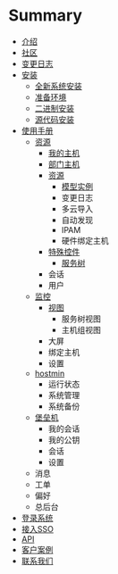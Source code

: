 # Summary

* [介绍](README.md)
* [社区](she-qu.md)
* [变更日志](changelog.md)
* [安装](er-jin-zhi-an-zhuang.md)
  * [全新系统安装](er-jin-zhi-an-zhuang/quan-xin-xi-tong-an-zhuang.md)
  * [准备环境](er-jin-zhi-an-zhuang/zhun-bei-huan-jing.md)
  * [二进制安装](er-jin-zhi-an-zhuang/er-jin-zhi-an-zhuang.md)
  * [源代码安装](er-jin-zhi-an-zhuang/yuan-dai-ma-an-zhuang.md)
* [使用手册](shi-yong-shou-ce.md)
  * [资源](shi-yong-shou-ce/zi-yuan.md)
    * [我的主机](shi-yong-shou-ce/zi-yuan/wo-de-zhu-ji.md)
    * [部门主机](shi-yong-shou-ce/zi-yuan/bu-men-zhu-ji.md)
    * [资源](shi-yong-shou-ce/zi-yuan/zi-yuan.md)
      * [模型实例](shi-yong-shou-ce/zi-yuan/zi-yuan/mo-xing-shi-li.md)
      * 变更日志
      * 多云导入
      * 自动发现
      * IPAM
      * 硬件绑定主机
    * [特殊控件](shi-yong-shou-ce/zi-yuan/te-shu-kong-jian.md)
      * [服务树](shi-yong-shou-ce/zi-yuan/te-shu-kong-jian/fu-wu-shu.md)
    * 会话
    * 用户
  * [监控](shi-yong-shou-ce/jian-kong.md)
    * [视图](shi-yong-shou-ce/jian-kong/shi-tu.md)
      * 服务树视图
      * 主机组视图
    * 大屏
    * 绑定主机
    * 设置
  * [hostmin](shi-yong-shou-ce/hostmin.md)
    * 运行状态
    * 系统管理
    * 系统备份
  * [堡垒机](shi-yong-shou-ce/bao-lei-ji.md)
    * 我的会话
    * 我的公钥
    * 会话
    * 设置
  * 消息
  * 工单
  * 偏好
  * 总后台
* [登录系统](shi-yong-shou-ce/deng-lu-xi-tong.md)
* [接入SSO](jie-ru-sso.md)
* [API](api.md)
* [客户案例](ke-hu-an-li.md)
* [联系我们](lian-xi-wo-men.md)

